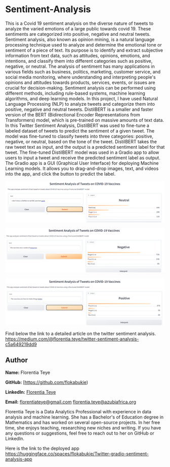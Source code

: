 # Sentiment-Analysis
This is a Covid 19 sentiment analysis on the diverse nature of tweets to analyze the varied emotions of a large public towards covid 19. These sentiments are categorized into positive, negative and neutral tweets.
Sentiment analysis, also known as opinion mining, is a natural language processing technique used to analyze and determine the emotional tone or sentiment of a piece of text. Its purpose is to identify and extract subjective information from text data, such as attitudes, opinions, emotions, and intentions, and classify them into different categories such as positive, negative, or neutral. The analysis of sentiment has many applications in various fields such as business, politics, marketing, customer service, and social media monitoring, where understanding and interpreting people's opinions and attitudes towards products, services, events, or issues are crucial for decision-making. Sentiment analysis can be performed using different methods, including rule-based systems, machine learning algorithms, and deep learning models.
In this project, I have used Natural Language Processing (NLP) to analyze tweets and categorize them into positive, negative and neutral tweets. 
DistilBERT is a smaller and faster version of the BERT (Bidirectional Encoder Representations from Transformers) model, which is pre-trained on massive amounts of text data. In this Twitter Sentiment Analysis, DistilBERT was used to fine-tune a labeled dataset of tweets to predict the sentiment of a given tweet. The model was fine-tuned to classify tweets into three categories: positive, negative, or neutral, based on the tone of the tweet. DistilBERT takes the raw tweet text as input, and the output is a predicted sentiment label for that tweet. The fine-tuned DistilBERT model was used in a Gradio app to allow users to input a tweet and receive the predicted sentiment label as output. 
The Gradio app is a GUI (Graphical User Interface) for deploying Machine Learning models. It allows you to drag-and-drop images, text, and videos into the app, and click the button to predict the label.

![image](distil%201.png)


![image](distil1.png)

![image](distil2.png)



Find below the link to a detailed article on the twitter sentiment analysis.
https://medium.com/@florentia.teye/twitter-sentiment-analysis-c5a649219dd9
 
 ## Author

**Name:** Florentia Teye

**GitHub:** [https://github.com/flokabukie)

**LinkedIn:** [Florentia Teye](https://www.linkedin.com/in/florentia-teye-75270a191/)

**Email:** florentiateye@gmail.com
florentia.teye@azubiafrica.org

Florentia Teye is a Data Analytics Professional with experience in data analysis and machine learning. She has a Bachelor's of Education degree in Mathematics and has worked on several open-source projects. In her free time, she enjoys teaching, researching new niches and writing. If you have any questions or suggestions, feel free to reach out to her on GitHub or LinkedIn.

Here is the link to the deployed app
https://huggingface.co/spaces/flokabukie/Twitter-gradio-sentiment-analysis-app